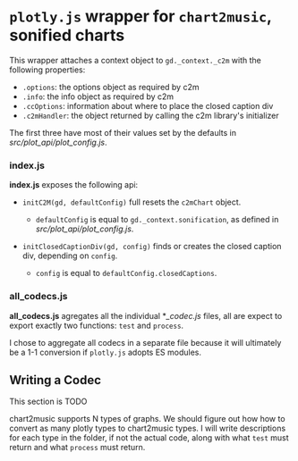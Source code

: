 # `plotly.js` wrapper for `chart2music`, sonified charts

This wrapper attaches a context object to `gd._context._c2m` with the following properties:

* `.options`: the options object as required by c2m
* `.info`: the info object as required by c2m
* `.ccOptions`: information about where to place the closed caption div
* `.c2mHandler`: the object returned by calling the c2m library's initializer

The first three have most of their values set by the defaults in *src/plot_api/plot_config.js*.


### index.js

**index.js** exposes the following api:

* `initC2M(gd, defaultConfig)` full resets the `c2mChart` object.
  * `defaultConfig` is equal to `gd._context.sonification`, as defined in *src/plot_api/plot_config.js*.
  

* `initClosedCaptionDiv(gd, config)` finds or creates the closed caption div, depending on `config`.
  * `config` is equal to `defaultConfig.closedCaptions`.

### all_codecs.js
**all_codecs.js** agregates all the individual **_codec.js* files, all are expect to export exactly two functions: `test` and `process`.

I chose to aggregate all codecs in a separate file because it will ultimately be a 1-1 conversion if `plotly.js` adopts ES modules.

## Writing a Codec

This section is TODO

chart2music supports N types of graphs. We should figure out how how to convert as many plotly types to chart2music types. I will write descriptions for each type in the folder, if not the actual code, along with what `test` must return and what `process` must return.
